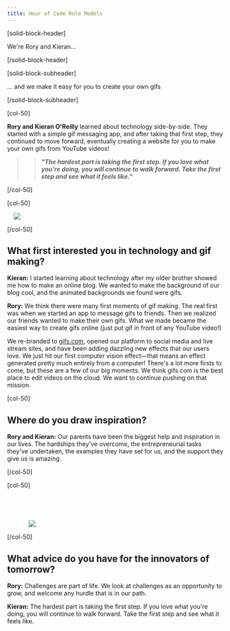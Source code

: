 ```yaml
---
title: Hour of Code Role Models
---
```


[solid-block-header]

We're Rory and Kieran...

[/solid-block-header]

[solid-block-subheader]

... and we make it easy for you to create your own gifs

[/solid-block-subheader]

[col-50]

**Rory and Kieran O'Reilly** learned about technology side-by-side. They started with a simple gif messaging app, and after taking that first step, they continued to move forward, eventually creating a website for you to make your own gifs from YouTube videos! 

>>***"The hardest part is taking the first step. If you love what you're doing, you will continue to walk forward. Take the first step and see what it feels like."***

[/col-50]

[col-50]

<img style="padding-left: 15px;" src="/images/careers/fit-470/rorykieran.png">

[/col-50]

<div style="clear:both;"></div>

## What first interested you in technology and gif making? 
**Kieran:** I started learning about technology after my older brother showed me how to make an online blog. We wanted to make the background of our blog cool, and the animated backgrounds we found were gifs.

**Rory:** We think there were many first moments of gif making. The real first was when we started an app to message gifs to friends. Then we realized our friends wanted to make their own gifs. What we made became the easiest way to create gifs online (just put gif in front of any YouTube video!) 

We re-branded to <a href="https://gifs.com" target="_blank">gifs.com</a>, opened our platform to social media and live stream sites, and have been adding dazzling new effects that our users love. We just hit our first computer vision effect—that means an effect generated pretty much entirely from a computer! There's a lot more firsts to come, but these are a few of our big moments. We think gifs.com is the best place to edit videos on the cloud. We want to continue pushing on that mission.

[col-50]

## Where do you draw inspiration?
**Rory and Kieran:** Our parents have been the biggest help and inspiration in our lives. The hardships they've overcome, the entrepreneurial tasks they've undertaken, the examples they have set for us, and the support they give us is amazing.

[/col-50]

[col-50]

</br>
</br>

<img style="padding-left: 50px; padding-top: 25px;" src="/images/careers/fit-450/rorykieran-blockquote.png">

[/col-50]

<div style="clear:both;"></div>

## What advice do you have for the innovators of tomorrow? 

**Rory:** Challenges are part of life. We look at challenges as an opportunity to grow, and welcome any hurdle that is in our path.

**Kieran:** The hardest part is taking the first step. If you love what you're doing, you will continue to walk forward. Take the first step and see what it feels like.
